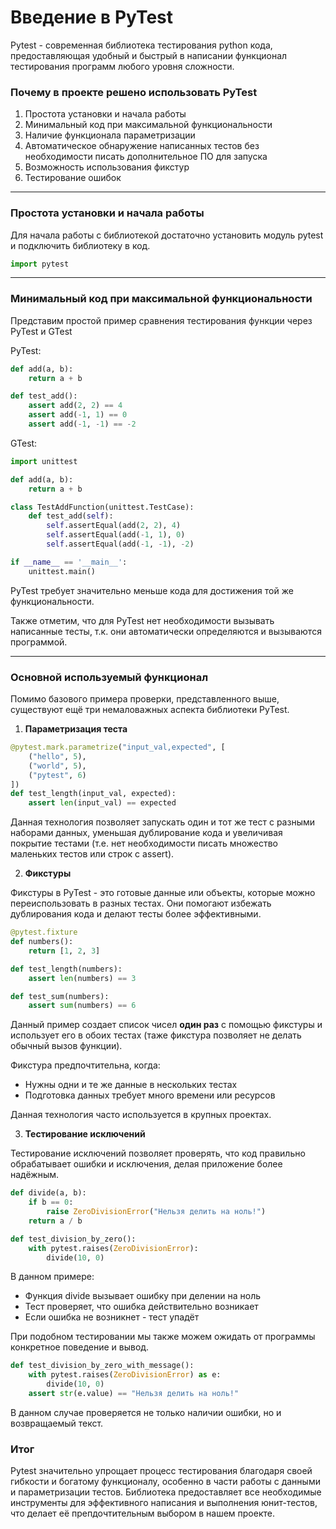 # Введение в PyTest
Pytest - современная библиотека тестирования python кода, предоставляющая удобный и быстрый в написании функционал тестирования программ любого уровня сложности. 

###  Почему в проекте решено использовать PyTest

1. Простота установки и начала работы
2. Минимальный код при максимальной функциональности
3. Наличие функционала параметризации 
4. Автоматическое обнаружение написанных тестов без необходимости писать дополнительное ПО для запуска 
5. Возможность использования фикстур
6. Тестирование ошибок
***

### Простота установки и начала работы

Для начала работы с библиотекой достаточно установить модуль pytest и подключить библиотеку в код.

```python
import pytest
```
***

### Минимальный код при максимальной функциональности

Представим простой пример сравнения тестирования функции через PyTest и GTest


PyTest:

```python
def add(a, b):
    return a + b

def test_add():
    assert add(2, 2) == 4
    assert add(-1, 1) == 0
    assert add(-1, -1) == -2
```

GTest:

```python
import unittest

def add(a, b):
    return a + b

class TestAddFunction(unittest.TestCase):
    def test_add(self):
        self.assertEqual(add(2, 2), 4)
        self.assertEqual(add(-1, 1), 0)
        self.assertEqual(add(-1, -1), -2)

if __name__ == '__main__':
    unittest.main()
```

PyTest требует значительно меньше кода для достижения той же функциональности.

Также отметим, что для PyTest нет необходимости вызывать написанные тесты, т.к. они автоматически определяются и вызываются программой.
***

###  Основной используемый функционал

Помимо базового примера проверки, представленного выше, существуют ещё три немаловажных аспекта библиотеки PyTest.

1. **Параметризация теста**

```python
@pytest.mark.parametrize("input_val,expected", [
    ("hello", 5),
    ("world", 5),
    ("pytest", 6)
])
def test_length(input_val, expected):
    assert len(input_val) == expected
```

Данная технология позволяет запускать один и тот же тест с разными наборами данных, уменьшая дублирование кода и увеличивая покрытие тестами (т.е. нет необходимости писать множество маленьких тестов или строк с assert).

2. **Фикстуры**

Фикстуры в PyTest - это готовые данные или объекты, которые можно переиспользовать в разных тестах. Они помогают избежать дублирования кода и делают тесты более эффективными.

```python
@pytest.fixture
def numbers():
    return [1, 2, 3]

def test_length(numbers):
    assert len(numbers) == 3

def test_sum(numbers):
    assert sum(numbers) == 6
```

Данный пример создает список чисел **один раз** с помощью фикстуры и использует его в обоих тестах (таже фикстура позволяет не делать обычный вызов функции). 

Фикстура предпочтительна, когда:

* Нужны одни и те же данные в нескольких тестах
* Подготовка данных требует много времени или ресурсов

Данная технология часто используется в крупных проектах.

3. **Тестирование исключений**

Тестирование исключений позволяет проверять, что код правильно обрабатывает ошибки и исключения, делая приложение более надёжным.

```python
def divide(a, b):
    if b == 0:
        raise ZeroDivisionError("Нельзя делить на ноль!")
    return a / b

def test_division_by_zero():
    with pytest.raises(ZeroDivisionError):
        divide(10, 0)
```

В данном примере:

* Функция divide вызывает ошибку при делении на ноль
* Тест проверяет, что ошибка действительно возникает
* Если ошибка не возникнет - тест упадёт

При подобном тестировании мы также можем ожидать от программы конкретное поведение и вывод.

```python
def test_division_by_zero_with_message():
    with pytest.raises(ZeroDivisionError) as e:
        divide(10, 0)
    assert str(e.value) == "Нельзя делить на ноль!"
```

В данном случае проверяется не только наличии ошибки, но и возвращаемый текст.

### Итог

Pytest значительно упрощает процесс тестирования благодаря своей гибкости и богатому функционалу, особенно в части работы с данными и параметризации тестов. Библиотека предоставляет все необходимые инструменты для эффективного написания и выполнения юнит-тестов, что делает её препдочтительным выбором в нашем проекте.
